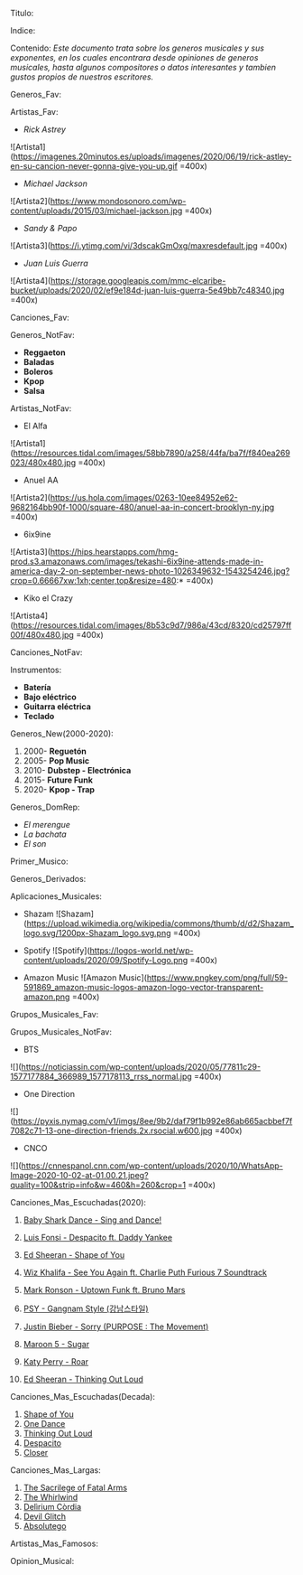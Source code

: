 
Titulo: 



Indice:



Contenido: 
*Este documento trata sobre los generos musicales y sus exponentes, en los cuales encontrara desde   opiniones de generos musicales, hasta algunos compositores o datos interesantes y tambien gustos propios de nuestros escritores.*


Generos_Fav:



Artistas_Fav:

- *Rick Astrey*

![Artista1](https://imagenes.20minutos.es/uploads/imagenes/2020/06/19/rick-astley-en-su-cancion-never-gonna-give-you-up.gif =400x)

- *Michael Jackson*

![Artista2](https://www.mondosonoro.com/wp-content/uploads/2015/03/michael-jackson.jpg =400x)

- *Sandy & Papo*

![Artista3](https://i.ytimg.com/vi/3dscakGmOxg/maxresdefault.jpg =400x)

- *Juan Luis Guerra*

![Artista4](https://storage.googleapis.com/mmc-elcaribe-bucket/uploads/2020/02/ef9e184d-juan-luis-guerra-5e49bb7c48340.jpg =400x)

Canciones_Fav:



Generos_NotFav:

- **Reggaeton**
- **Baladas**
- **Boleros**
- **Kpop**
- **Salsa**

Artistas_NotFav:
- El Alfa

![Artista1](https://resources.tidal.com/images/58bb7890/a258/44fa/ba7f/f840ea269023/480x480.jpg =400x)

- Anuel AA

![Artista2](https://us.hola.com/images/0263-10ee84952e62-9682164bb90f-1000/square-480/anuel-aa-in-concert-brooklyn-ny.jpg =400x)

- 6ix9ine

![Artista3](https://hips.hearstapps.com/hmg-prod.s3.amazonaws.com/images/tekashi-6ix9ine-attends-made-in-america-day-2-on-september-news-photo-1026349632-1543254246.jpg?crop=0.66667xw:1xh;center,top&resize=480:* =400x)

- Kiko el Crazy

![Artista4](https://resources.tidal.com/images/8b53c9d7/986a/43cd/8320/cd25797ff00f/480x480.jpg =400x)


Canciones_NotFav:



Instrumentos:
+ **Batería**
+ **Bajo eléctrico**
+ **Guitarra eléctrica**
+ **Teclado**


Generos_New(2000-2020):
1. 2000- **Reguetón**
2. 2005- **Pop Music**
3. 2010- **Dubstep - Electrónica**
4. 2015- **Future Funk**
5. 2020- **Kpop - Trap**


Generos_DomRep:
- *El merengue*
- *La bachata*
- *El son*


Primer_Musico:



Generos_Derivados:



Aplicaciones_Musicales:
* Shazam
![Shazam](https://upload.wikimedia.org/wikipedia/commons/thumb/d/d2/Shazam_logo.svg/1200px-Shazam_logo.svg.png =400x)

* Spotify
![Spotify](https://logos-world.net/wp-content/uploads/2020/09/Spotify-Logo.png =400x)

* Amazon Music
![Amazon Music](https://www.pngkey.com/png/full/59-591869_amazon-music-logos-amazon-logo-vector-transparent-amazon.png =400x)


Grupos_Musicales_Fav:



Grupos_Musicales_NotFav:


- BTS 

![](https://noticiassin.com/wp-content/uploads/2020/05/77811c29-1577177884_366989_1577178113_rrss_normal.jpg =400x)

- One Direction 

![](https://pyxis.nymag.com/v1/imgs/8ee/9b2/daf79f1b992e86ab665acbbef7f7082c71-13-one-direction-friends.2x.rsocial.w600.jpg =400x)

- CNCO 

![](https://cnnespanol.cnn.com/wp-content/uploads/2020/10/WhatsApp-Image-2020-10-02-at-01.00.21.jpeg?quality=100&strip=info&w=460&h=260&crop=1 =400x)


Canciones_Mas_Escuchadas(2020):
1. [Baby Shark Dance - Sing and Dance!](https://www.youtube.com/watch?v=XqZsoesa55w)

2. [Luis Fonsi - Despacito ft. Daddy Yankee](https://www.youtube.com/watch?v=kJQP7kiw5Fk)

3. [Ed Sheeran - Shape of You](https://www.youtube.com/watch?v=JGwWNGJdvx8 "albeas" )

4. [Wiz Khalifa - See You Again ft. Charlie Puth Furious 7 Soundtrack](https://www.youtube.com/watch?v=RgKAFK5djSk)

5. [Mark Ronson - Uptown Funk ft. Bruno Mars](https://www.youtube.com/watch?v=OPf0YbXqDm0)

6. [PSY - Gangnam Style (강남스타일)](https://www.youtube.com/watch?v=9bZkp7q19f0)

7. [Justin Bieber - Sorry (PURPOSE : The Movement)](https://www.youtube.com/watch?v=fRh_vgS2dFE)

8. [Maroon 5 - Sugar](https://www.youtube.com/watch?v=09R8_2nJtjg)

9. [Katy Perry - Roar](https://www.youtube.com/watch?v=CevxZvSJLk8)

10. [Ed Sheeran - Thinking Out Loud](https://www.youtube.com/watch?v=lp-EO5I60KA)


Canciones_Mas_Escuchadas(Decada):
1. [Shape of You](https://www.youtube.com/watch?v=_dK2tDK9grQ "Ed Sheeran - Shape Of You")
2. [One Dance](https://www.youtube.com/watch?v=iAbnEUA0wpA "Drake - One Dance")
3. [Thinking Out Loud](https://www.youtube.com/watch?v=lp-EO5I60KA "Ed Sheeran - Thinking Out Loud")
4. [Despacito](https://www.youtube.com/watch?v=kJQP7kiw5Fk&list=PLKcRz7euAKoMCerAj68IcQk-vYxlNeutk "Luis Fonsi - Despacito")
5. [Closer](https://www.youtube.com/watch?v=PT2_F-1esPk "The Chainsmokers - Closer")

 

Canciones_Mas_Largas: 
1. [The Sacrilege of Fatal Arms](https://www.youtube.com/watch?v=-JrXn8dyc1s&ab_channel=HernanRoccoR.)
2. [The Whirlwind](https://www.youtube.com/watch?v=ryiegc12f3M&ab_channel=JustinJ.Marler)
3. [Delìrium Còrdia](https://www.youtube.com/watch?v=9XNbA7NdE1Q&ab_channel=nicorido)
4. [Devil Glitch](https://www.youtube.com/watch?v=10SnNfxjAI8&ab_channel=Edwardus)
5. [Absolutego](https://www.youtube.com/watch?v=7IaqqCjBW4g&ab_channel=DoomedBeThyHeart)

Artistas_Mas_Famosos:



Opinion_Musical:
